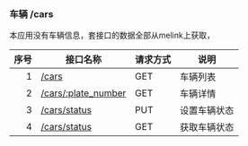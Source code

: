### 车辆 /cars

本应用没有车辆信息，套接口的数据全部从melink上获取，

序号		|接口名称  |请求方式|说明
------:|--------|-------------------|------------------
1|[/cars](#carlist)					|GET|车辆列表
2|[/cars/:plate_number](#carinfo)	|GET|车辆详情
3|[/cars/status](#set_status)		|PUT |设置车辆状态
4|[/cars/status](#get_status)		|GET |获取车辆状态